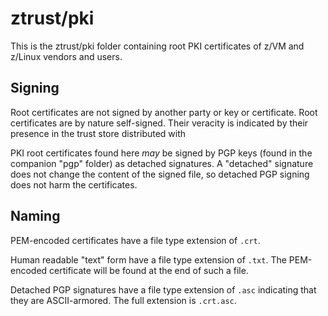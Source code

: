 # ztrust/pki

This is the ztrust/pki folder
containing root PKI certificates of z/VM and z/Linux vendors and users.

## Signing

Root certificates are not signed by another party or key or certificate.
Root certificates are by nature self-signed. Their veracity is indicated
by their presence in the trust store distributed with 

PKI root certificates found here *may* be signed by PGP keys
(found in the companion "pgp" folder) as detached signatures.
A "detached" signature does not change the content of the signed file,
so detached PGP signing does not harm the certificates.

## Naming

PEM-encoded certificates have a file type extension of `.crt`.

Human readable "text" form have a file type extension of `.txt`.
The PEM-encoded certificate will be found at the end of such a file.

Detached PGP signatures have a file type extension of `.asc`
indicating that they are ASCII-armored. The full extension is `.crt.asc`.


